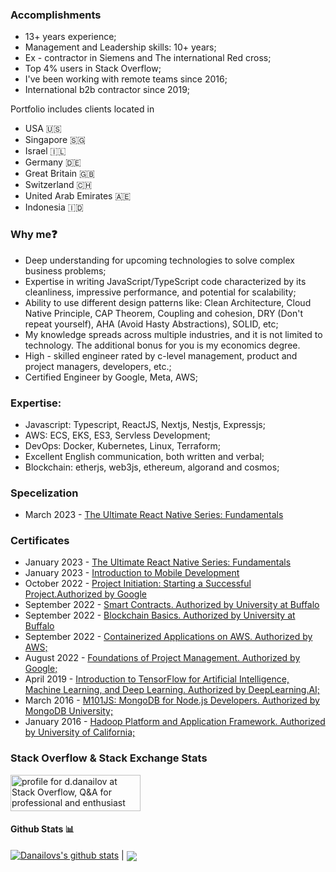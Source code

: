 ### Accomplishments

- 13+ years experience;
- Management and Leadership skills: 10+ years;
- Ex - contractor in Siemens and The international Red cross;
- Top 4% users in Stack Overflow;
- I've been working with remote teams since 2016;
- International b2b contractor since 2019;

Portfolio includes clients located in 
- USA 🇺🇸
- Singapore 🇸🇬
- Israel 🇮🇱
- Germany 🇩🇪
- Great Britain 🇬🇧
- Switzerland 🇨🇭
- United Arab Emirates 🇦🇪
- Indonesia 🇮🇩

### Why me❓

- Deep understanding for upcoming technologies to solve complex business problems;
- Expertise in writing JavaScript/TypeScript code characterized by its cleanliness, impressive performance, and potential for scalability;
- Ability to use different design patterns like: Clean Architecture, Cloud Native Principle, CAP Theorem, Coupling and cohesion, DRY (Don't repeat yourself), AHA (Avoid Hasty Abstractions), SOLID, etc; 
- My knowledge spreads across multiple industries, and it is not limited to technology. The additional bonus for you is my economics degree. 
- High - skilled engineer rated by c-level management, product and project managers, developers, etc.;
- Certified Engineer by Google, Meta, AWS;

### Expertise:
- Javascript: Typescript, ReactJS, Nextjs, Nestjs, Expressjs;
- AWS: ECS,  EKS, ES3, Servless Development;
- DevOps: Docker, Kubernetes, Linux, Terraform;
- Excellent English communication, both written and verbal;
- Blockchain: etherjs, web3js, ethereum, algorand and cosmos;

### Specelization

- March 2023 - [The Ultimate React Native Series: Fundamentals](<https://github.com/dimitardanailov/ddanailov/blob/master/certificates/Decentralized%20Finance%20(DeFi)-%20The%20Future%20of%20Finance.pdf>)

### Certificates

- January 2023 - [The Ultimate React Native Series: Fundamentals](https://codewithmosh.com/courses/887220/certificate)
- January 2023 - [Introduction to Mobile Development](https://coursera.org/share/2557b7128d988426768e32870a58a085)
- October 2022 - [Project Initiation: Starting a Successful Project.Authorized by Google](https://coursera.org/share/4bde15f65b72b7ea5624bed1f3ebebd3)
- September 2022 - [Smart Contracts. Authorized by University at Buffalo](https://coursera.org/share/a0776edc92595b61be8f9d49ebe535f0)
- September 2022 - [Blockchain Basics. Authorized by University at Buffalo](https://coursera.org/share/d8f9cf3cdfab46a79590f1c173d8336a)
- September 2022 - [Containerized Applications on AWS. Authorized by AWS;](https://coursera.org/share/fddab19f00937c844b2cdf357102a365)
- August 2022 - [Foundations of Project Management. Authorized by Google;](https://coursera.org/share/523871c5f5c5819beed1a81f64986c6f)
- April 2019 - [Introduction to TensorFlow for Artificial Intelligence, Machine Learning, and Deep Learning. Authorized by DeepLearning.AI;](https://www.coursera.org/account/accomplishments/verify/D4RCDH33T3C3)
- March 2016 - [M101JS: MongoDB for Node.js Developers. Authorized by MongoDB University;](https://university.mongodb.com/course_completion/9ca5d4d6826747d7a7a7875914a1f51e)
- January 2016 - [Hadoop Platform and Application Framework. Authorized by University of California;](https://www.coursera.org/account/accomplishments/verify/LYRPNBF53X55)

### Stack Overflow & Stack Exchange Stats

<a href="https://stackoverflow.com/users/609707/d-danailov"><img src="https://stackoverflow.com/users/flair/609707.png" width="208" height="58" alt="profile for d.danailov at Stack Overflow, Q&amp;A for professional and enthusiast programmers" title="profile for d.danailov at Stack Overflow, Q&amp;A for professional and enthusiast programmers"></a>

#### Github Stats 📊

[![Danailovs's github stats](https://github-readme-stats.vercel.app/api?username=dimitardanailov)](https://github.com/anuraghazra/github-readme-stats) | <a href="https://github.com/anuraghazra/github-readme-stats"><img align="center" src="https://github-readme-stats.vercel.app/api/top-langs/?username=dimitardanailov&layout=compact&theme=buefy&hide_border=true" /></a> 
